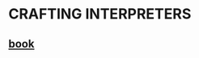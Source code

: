 # CRAFTING INTERPRETERS
## [book](https://craftinginterpreters.com/scanning.html#the-interpreter-framework)

